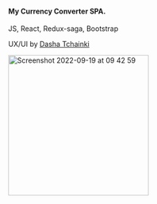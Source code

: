 #### My Currency Converter SPA.

JS, React, Redux-saga, Bootstrap

UX/UI by <a href="https://www.instagram.com/tchainki">Dasha Tchainki</a>


<img width="283" alt="Screenshot 2022-09-19 at 09 42 59" src="https://user-images.githubusercontent.com/37448691/190962335-2be3ecb3-1b99-4f9e-a691-b28606cb207c.png">

